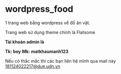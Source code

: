 # wordpress_food
1 trang web bằng wordpress về đồ ăn vặt. 


Trang web sử dụng theme chính là Flatsome


**Tài khoản admin là** 

**<space>Tk: boy<space>**
**<space>Mk: matkhaumanh123<space>**

Nếu có thắc mắc thì các bạn liên hệ mình qua mail này 181124022217@due.udn.vn
